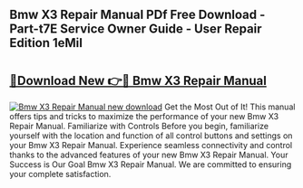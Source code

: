 ## Bmw X3 Repair Manual PDf Free Download - Part-t7E Service Owner Guide - User Repair Edition 1eMiI

# <h2><a href="http://bc6943.oget.top/?id=Bmw+X3+Repair+Manual">🔗Download New 👉🔴 Bmw X3 Repair Manual</a></h2>

[![Bmw X3 Repair Manual new download](https://i.imgur.com/5g1atiW.png)](http://bc6943.oget.top/?id=Bmw+X3+Repair+Manual)
Get the Most Out of It! This manual offers tips and tricks to maximize the performance of your new Bmw X3 Repair Manual. Familiarize with Controls Before you begin, familiarize yourself with the location and function of all control buttons and settings on your Bmw X3 Repair Manual. Experience seamless connectivity and control thanks to the advanced features of your new Bmw X3 Repair Manual. Your Success is Our Goal Bmw X3 Repair Manual. We are committed to ensuring your complete satisfaction.
